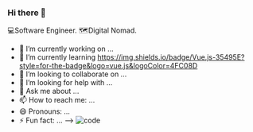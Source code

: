 

### Hi there 👋

💻Software Engineer. 🗺️Digital Nomad.

- 🔭 I’m currently working on ...
- 🌱 I’m currently learning  https://img.shields.io/badge/Vue.js-35495E?style=for-the-badge&logo=vue.js&logoColor=4FC08D
- 👯 I’m looking to collaborate on ...
- 🤔 I’m looking for help with ...
- 💬 Ask me about ...
- 📫 How to reach me: ...
- 😄 Pronouns: ...
- ⚡ Fun fact: ...
-->
![code](https://user-images.githubusercontent.com/64472285/111770325-91640080-88aa-11eb-8bb6-4ff7312915e4.gif)
